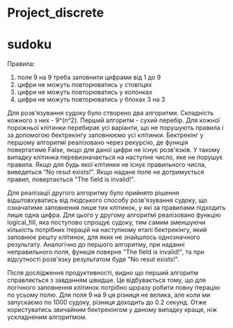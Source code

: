 # Project_discrete
# sudoku

Правила:
1. поле 9 на 9 треба заповнити цифрами від 1 до 9
2. цифри не можуть повторюватись у стовпцях
3. цифри не можуть повторюватись у колонках
4. цифри не можуть повторюватись у блоках 3 на 3


Для розв'язування судоку було створено два алгоритми. Складність кожного з них - 9^(n^2).
Перший алгоритм - сухий перебір. Для кожної порожньої клітинки перебирає усі варіанти,
що не порушують правила і за допомогою бектрекінгу заповнюємо усі клітинки.
Бектрекінг у першому алгоритмі реалізовано через рекурсію, де функція повертатиме False,
якщо для даної цифри не існує розв'язків. У такому випадку клітинка перевизначається на
наступне число, яке не порушує правила. Якщо для будь якої клітинки не існує правильного
числа, виведеться "No resut exists!". Якщо надане поле не дотримується правил, повертається
"The field is invalid!".

Для реалізації другого алгоритму було прийнято рішення відштовхуватись від людського способу
розв'язування судоку, що означатиме заповнення лише тих клітинок, у які за правилами підходить
лише одна цифра. Для цього у другому алгоритмі реалізовано функцію logical_fill, яка поступово
спрощує судоку, тим самим зменшуючи кількість потрібних ітерацій на наступному етапі бектрекінгу,
який заповнює решту клітинок, для яких не знайшлось однозначного результату. Аналогічно до
першого алгоритму, при наданні неправильного поля, функція поверне "The field is invalid!", та
при відсутності розв'язку результатом буде "No resut exists!".

Після дослідження продуктивності, видно що перший алгоритм справляється з завданням швидше.
Це відбувається тому, що для логічного заповнення клітинок потрібно щоразу робити повну
ітерацію по усьому полю. Для поля 9 на 9 ця різниця не велика, але коли ми запускаємо по
1000 судоку, різниця доходить до 0.2 секунд. Отже користуватись звичайним бектрекінгом у
даному випадку краще, ніж ускладненим алгоритмом.
